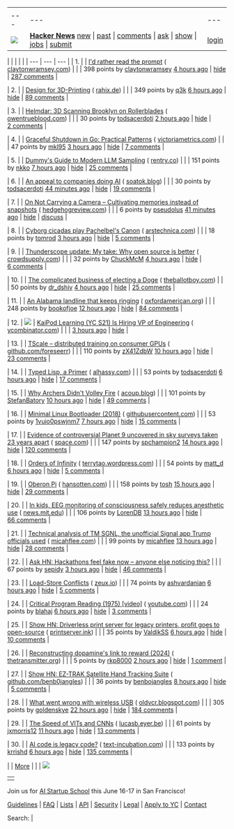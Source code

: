 |     |     |     |
| --- | --- | --- |
| |     |     |     |
| --- | --- | --- |
| [![](https://news.ycombinator.com/y18.svg)](https://news.ycombinator.com/) | **[Hacker News](https://news.ycombinator.com/news)** [new](https://news.ycombinator.com/newest) \| [past](https://news.ycombinator.com/front) \| [comments](https://news.ycombinator.com/newcomments) \| [ask](https://news.ycombinator.com/ask) \| [show](https://news.ycombinator.com/show) \| [jobs](https://news.ycombinator.com/jobs) \| [submit](https://news.ycombinator.com/submit) | [login](https://news.ycombinator.com/login?goto=news) | |

| |     |     |     |
| --- | --- | --- |
| 1. |  | [I'd rather read the prompt](https://claytonwramsey.com/blog/prompt/) ( [claytonwramsey.com](https://news.ycombinator.com/from?site=claytonwramsey.com)) |
|  | 398 points by [claytonwramsey](https://news.ycombinator.com/user?id=claytonwramsey) [4 hours ago](https://news.ycombinator.com/item?id=43888803) \| [hide](https://news.ycombinator.com/hide?id=43888803&goto=news) \| [287 comments](https://news.ycombinator.com/item?id=43888803) |

| 2. |  | [Design for 3D-Printing](https://blog.rahix.de/design-for-3d-printing/) ( [rahix.de](https://news.ycombinator.com/from?site=rahix.de)) |
|  | 349 points by [q3k](https://news.ycombinator.com/user?id=q3k) [6 hours ago](https://news.ycombinator.com/item?id=43888117) \| [hide](https://news.ycombinator.com/hide?id=43888117&goto=news) \| [89 comments](https://news.ycombinator.com/item?id=43888117) |

| 3. |  | [Helmdar: 3D Scanning Brooklyn on Rollerblades](https://owentrueblood.com/blog/2025/05/04/helmdar/) ( [owentrueblood.com](https://news.ycombinator.com/from?site=owentrueblood.com)) |
|  | 30 points by [todsacerdoti](https://news.ycombinator.com/user?id=todsacerdoti) [2 hours ago](https://news.ycombinator.com/item?id=43889875) \| [hide](https://news.ycombinator.com/hide?id=43889875&goto=news) \| [2 comments](https://news.ycombinator.com/item?id=43889875) |

| 4. |  | [Graceful Shutdown in Go: Practical Patterns](https://victoriametrics.com/blog/go-graceful-shutdown/index.html) ( [victoriametrics.com](https://news.ycombinator.com/from?site=victoriametrics.com)) |
|  | 47 points by [mkl95](https://news.ycombinator.com/user?id=mkl95) [3 hours ago](https://news.ycombinator.com/item?id=43889610) \| [hide](https://news.ycombinator.com/hide?id=43889610&goto=news) \| [7 comments](https://news.ycombinator.com/item?id=43889610) |

| 5. |  | [Dummy's Guide to Modern LLM Sampling](https://rentry.co/samplers) ( [rentry.co](https://news.ycombinator.com/from?site=rentry.co)) |
|  | 151 points by [nkko](https://news.ycombinator.com/user?id=nkko) [7 hours ago](https://news.ycombinator.com/item?id=43887637) \| [hide](https://news.ycombinator.com/hide?id=43887637&goto=news) \| [25 comments](https://news.ycombinator.com/item?id=43887637) |

| 6. |  | [An appeal to companies doing AI](https://soatok.blog/2025/05/04/tech-companies-apparently-do-not-understand-why-we-dislike-ai/) ( [soatok.blog](https://news.ycombinator.com/from?site=soatok.blog)) |
|  | 30 points by [todsacerdoti](https://news.ycombinator.com/user?id=todsacerdoti) [44 minutes ago](https://news.ycombinator.com/item?id=43890502) \| [hide](https://news.ycombinator.com/hide?id=43890502&goto=news) \| [19 comments](https://news.ycombinator.com/item?id=43890502) |

| 7. |  | [On Not Carrying a Camera – Cultivating memories instead of snapshots](https://hedgehogreview.com/issues/after-neoliberalism/articles/on-not-carrying-a-camera) ( [hedgehogreview.com](https://news.ycombinator.com/from?site=hedgehogreview.com)) |
|  | 6 points by [pseudolus](https://news.ycombinator.com/user?id=pseudolus) [41 minutes ago](https://news.ycombinator.com/item?id=43890525) \| [hide](https://news.ycombinator.com/hide?id=43890525&goto=news) \| [discuss](https://news.ycombinator.com/item?id=43890525) |

| 8. |  | [Cyborg cicadas play Pachelbel's Canon](https://arstechnica.com/science/2025/05/cyborg-cicadas-play-pachelbels-canon/) ( [arstechnica.com](https://news.ycombinator.com/from?site=arstechnica.com)) |
|  | 18 points by [tomrod](https://news.ycombinator.com/user?id=tomrod) [3 hours ago](https://news.ycombinator.com/item?id=43882287) \| [hide](https://news.ycombinator.com/hide?id=43882287&goto=news) \| [5 comments](https://news.ycombinator.com/item?id=43882287) |

| 9. |  | [Thunderscope update: My take: Why open source is better](https://www.crowdsupply.com/eevengers/thunderscope/updates/revving-up-for-production) ( [crowdsupply.com](https://news.ycombinator.com/from?site=crowdsupply.com)) |
|  | 32 points by [ChuckMcM](https://news.ycombinator.com/user?id=ChuckMcM) [4 hours ago](https://news.ycombinator.com/item?id=43852217) \| [hide](https://news.ycombinator.com/hide?id=43852217&goto=news) \| [6 comments](https://news.ycombinator.com/item?id=43852217) |

| 10. |  | [The complicated business of electing a Doge](https://www.theballotboy.com/electing-the-doge) ( [theballotboy.com](https://news.ycombinator.com/from?site=theballotboy.com)) |
|  | 50 points by [dr\_dshiv](https://news.ycombinator.com/user?id=dr_dshiv) [4 hours ago](https://news.ycombinator.com/item?id=43888777) \| [hide](https://news.ycombinator.com/hide?id=43888777&goto=news) \| [25 comments](https://news.ycombinator.com/item?id=43888777) |

| 11. |  | [An Alabama landline that keeps ringing](https://oxfordamerican.org/oa-now/the-alabama-landline-that-keeps-ringing) ( [oxfordamerican.org](https://news.ycombinator.com/from?site=oxfordamerican.org)) |
|  | 248 points by [bookofjoe](https://news.ycombinator.com/user?id=bookofjoe) [12 hours ago](https://news.ycombinator.com/item?id=43886243) \| [hide](https://news.ycombinator.com/hide?id=43886243&goto=news) \| [84 comments](https://news.ycombinator.com/item?id=43886243) |

| 12. | ![](https://news.ycombinator.com/s.gif) | [KaiPod Learning (YC S21) Is Hiring VP of Engineering](https://www.ycombinator.com/companies/kaipod-learning/jobs/Bs3H9uB-vp-of-engineering) ( [ycombinator.com](https://news.ycombinator.com/from?site=ycombinator.com)) |
|  | [3 hours ago](https://news.ycombinator.com/item?id=43889543) \| [hide](https://news.ycombinator.com/hide?id=43889543&goto=news) |

| 13. |  | [TScale – distributed training on consumer GPUs](https://github.com/Foreseerr/TScale) ( [github.com/foreseerr](https://news.ycombinator.com/from?site=github.com/foreseerr)) |
|  | 110 points by [zX41ZdbW](https://news.ycombinator.com/user?id=zX41ZdbW) [10 hours ago](https://news.ycombinator.com/item?id=43886601) \| [hide](https://news.ycombinator.com/hide?id=43886601&goto=news) \| [23 comments](https://news.ycombinator.com/item?id=43886601) |

| 14. |  | [Typed Lisp, a Primer](https://alhassy.com/TypedLisp.html) ( [alhassy.com](https://news.ycombinator.com/from?site=alhassy.com)) |
|  | 53 points by [todsacerdoti](https://news.ycombinator.com/user?id=todsacerdoti) [6 hours ago](https://news.ycombinator.com/item?id=43887998) \| [hide](https://news.ycombinator.com/hide?id=43887998&goto=news) \| [17 comments](https://news.ycombinator.com/item?id=43887998) |

| 15. |  | [Why Archers Didn't Volley Fire](https://acoup.blog/2025/05/02/collections-why-archers-didnt-volley-fire/) ( [acoup.blog](https://news.ycombinator.com/from?site=acoup.blog)) |
|  | 101 points by [StefanBatory](https://news.ycombinator.com/user?id=StefanBatory) [10 hours ago](https://news.ycombinator.com/item?id=43877644) \| [hide](https://news.ycombinator.com/hide?id=43877644&goto=news) \| [49 comments](https://news.ycombinator.com/item?id=43877644) |

| 16. |  | [Minimal Linux Bootloader (2018)](https://raw.githubusercontent.com/Stefan20162016/linux-insides-code/master/bootloader.asm) ( [githubusercontent.com](https://news.ycombinator.com/from?site=githubusercontent.com)) |
|  | 53 points by [1vuio0pswjnm7](https://news.ycombinator.com/user?id=1vuio0pswjnm7) [7 hours ago](https://news.ycombinator.com/item?id=43887708) \| [hide](https://news.ycombinator.com/hide?id=43887708&goto=news) \| [15 comments](https://news.ycombinator.com/item?id=43887708) |

| 17. |  | [Evidence of controversial Planet 9 uncovered in sky surveys taken 23 years apart](https://www.space.com/astronomy/solar-system/evidence-of-controversial-planet-9-uncovered-in-sky-surveys-taken-23-years-apart) ( [space.com](https://news.ycombinator.com/from?site=space.com)) |
|  | 147 points by [spchampion2](https://news.ycombinator.com/user?id=spchampion2) [14 hours ago](https://news.ycombinator.com/item?id=43874641) \| [hide](https://news.ycombinator.com/hide?id=43874641&goto=news) \| [120 comments](https://news.ycombinator.com/item?id=43874641) |

| 18. |  | [Orders of Infinity](https://terrytao.wordpress.com/2025/05/04/orders-of-infinity/) ( [terrytao.wordpress.com](https://news.ycombinator.com/from?site=terrytao.wordpress.com)) |
|  | 54 points by [matt\_d](https://news.ycombinator.com/user?id=matt_d) [6 hours ago](https://news.ycombinator.com/item?id=43888239) \| [hide](https://news.ycombinator.com/hide?id=43888239&goto=news) \| [5 comments](https://news.ycombinator.com/item?id=43888239) |

| 19. |  | [Oberon Pi](http://pascal.hansotten.com/niklaus-wirth/project-oberon/oberon-pi/) ( [hansotten.com](https://news.ycombinator.com/from?site=hansotten.com)) |
|  | 158 points by [tosh](https://news.ycombinator.com/user?id=tosh) [15 hours ago](https://news.ycombinator.com/item?id=43885478) \| [hide](https://news.ycombinator.com/hide?id=43885478&goto=news) \| [29 comments](https://news.ycombinator.com/item?id=43885478) |

| 20. |  | [In kids, EEG monitoring of consciousness safely reduces anesthetic use](https://news.mit.edu/2025/kids-eeg-monitoring-consciousness-safely-reduces-anesthetic-use-0429) ( [news.mit.edu](https://news.ycombinator.com/from?site=news.mit.edu)) |
|  | 106 points by [LorenDB](https://news.ycombinator.com/user?id=LorenDB) [13 hours ago](https://news.ycombinator.com/item?id=43845174) \| [hide](https://news.ycombinator.com/hide?id=43845174&goto=news) \| [66 comments](https://news.ycombinator.com/item?id=43845174) |

| 21. |  | [Technical analysis of TM SGNL, the unofficial Signal app Trump officials used](https://micahflee.com/tm-sgnl-the-obscure-unofficial-signal-app-mike-waltz-uses-to-text-with-trump-officials/) ( [micahflee.com](https://news.ycombinator.com/from?site=micahflee.com)) |
|  | 99 points by [micahflee](https://news.ycombinator.com/user?id=micahflee) [13 hours ago](https://news.ycombinator.com/item?id=43875476) \| [hide](https://news.ycombinator.com/hide?id=43875476&goto=news) \| [28 comments](https://news.ycombinator.com/item?id=43875476) |

| 22. |  | [Ask HN: Hackathons feel fake now – anyone else noticing this?](https://news.ycombinator.com/item?id=43889502) |
|  | 67 points by [sepidy](https://news.ycombinator.com/user?id=sepidy) [3 hours ago](https://news.ycombinator.com/item?id=43889502) \| [hide](https://news.ycombinator.com/hide?id=43889502&goto=news) \| [46 comments](https://news.ycombinator.com/item?id=43889502) |

| 23. |  | [Load-Store Conflicts](https://zeux.io/2025/05/03/load-store-conflicts/) ( [zeux.io](https://news.ycombinator.com/from?site=zeux.io)) |
|  | 74 points by [ashvardanian](https://news.ycombinator.com/user?id=ashvardanian) [6 hours ago](https://news.ycombinator.com/item?id=43888005) \| [hide](https://news.ycombinator.com/hide?id=43888005&goto=news) \| [5 comments](https://news.ycombinator.com/item?id=43888005) |

| 24. |  | [Critical Program Reading (1975) \[video\]](https://www.youtube.com/watch?v=7hdJQkn8rtA) ( [youtube.com](https://news.ycombinator.com/from?site=youtube.com)) |
|  | 24 points by [blahaj](https://news.ycombinator.com/user?id=blahaj) [6 hours ago](https://news.ycombinator.com/item?id=43888191) \| [hide](https://news.ycombinator.com/hide?id=43888191&goto=news) \| [3 comments](https://news.ycombinator.com/item?id=43888191) |

| 25. |  | [Show HN: Driverless print server for legacy printers, profit goes to open-source](https://printserver.ink/) ( [printserver.ink](https://news.ycombinator.com/from?site=printserver.ink)) |
|  | 35 points by [ValdikSS](https://news.ycombinator.com/user?id=ValdikSS) [6 hours ago](https://news.ycombinator.com/item?id=43888157) \| [hide](https://news.ycombinator.com/hide?id=43888157&goto=news) \| [10 comments](https://news.ycombinator.com/item?id=43888157) |

| 26. |  | [Reconstructing dopamine's link to reward (2024)](https://www.thetransmitter.org/dopamine/reconstructing-dopamines-link-to-reward/) ( [thetransmitter.org](https://news.ycombinator.com/from?site=thetransmitter.org)) |
|  | 5 points by [rkp8000](https://news.ycombinator.com/user?id=rkp8000) [2 hours ago](https://news.ycombinator.com/item?id=43865209) \| [hide](https://news.ycombinator.com/hide?id=43865209&goto=news) \| [1 comment](https://news.ycombinator.com/item?id=43865209) |

| 27. |  | [Show HN: EZ-TRAK Satellite Hand Tracking Suite](https://github.com/benb0jangles/EzTrak) ( [github.com/benb0jangles](https://news.ycombinator.com/from?site=github.com/benb0jangles)) |
|  | 36 points by [benbojangles](https://news.ycombinator.com/user?id=benbojangles) [8 hours ago](https://news.ycombinator.com/item?id=43887546) \| [hide](https://news.ycombinator.com/hide?id=43887546&goto=news) \| [5 comments](https://news.ycombinator.com/item?id=43887546) |

| 28. |  | [What went wrong with wireless USB](http://oldvcr.blogspot.com/2025/05/what-went-wrong-with-wireless-usb.html) ( [oldvcr.blogspot.com](https://news.ycombinator.com/from?site=oldvcr.blogspot.com)) |
|  | 305 points by [goldenskye](https://news.ycombinator.com/user?id=goldenskye) [22 hours ago](https://news.ycombinator.com/item?id=43883902) \| [hide](https://news.ycombinator.com/hide?id=43883902&goto=news) \| [184 comments](https://news.ycombinator.com/item?id=43883902) |

| 29. |  | [The Speed of VITs and CNNs](https://lucasb.eyer.be/articles/vit_cnn_speed.html) ( [lucasb.eyer.be](https://news.ycombinator.com/from?site=lucasb.eyer.be)) |
|  | 61 points by [jxmorris12](https://news.ycombinator.com/user?id=jxmorris12) [11 hours ago](https://news.ycombinator.com/item?id=43866329) \| [hide](https://news.ycombinator.com/hide?id=43866329&goto=news) \| [13 comments](https://news.ycombinator.com/item?id=43866329) |

| 30. |  | [AI code is legacy code?](https://text-incubation.com/AI+code+is+legacy+code+from+day+one) ( [text-incubation.com](https://news.ycombinator.com/from?site=text-incubation.com)) |
|  | 133 points by [krrishd](https://news.ycombinator.com/user?id=krrishd) [6 hours ago](https://news.ycombinator.com/item?id=43888225) \| [hide](https://news.ycombinator.com/hide?id=43888225&goto=news) \| [135 comments](https://news.ycombinator.com/item?id=43888225) |

|  | [More](https://news.ycombinator.com/?p=2) | |
| ![](https://news.ycombinator.com/s.gif)

|     |
| --- |
|  |

Join us for [AI Startup School](https://events.ycombinator.com/ai-sus) this June 16-17 in San Francisco!

[Guidelines](https://news.ycombinator.com/newsguidelines.html) \| [FAQ](https://news.ycombinator.com/newsfaq.html) \| [Lists](https://news.ycombinator.com/lists) \| [API](https://github.com/HackerNews/API) \| [Security](https://news.ycombinator.com/security.html) \| [Legal](https://www.ycombinator.com/legal/) \| [Apply to YC](https://www.ycombinator.com/apply/) \| [Contact](mailto:hn@ycombinator.com)

Search: |
